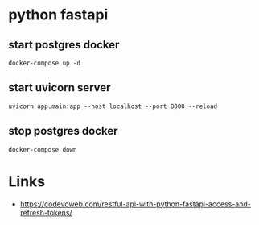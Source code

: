 # python fastapi

## start postgres docker

`docker-compose up -d`

## start uvicorn server 

`uvicorn app.main:app --host localhost --port 8000 --reload`

## stop postgres docker

`docker-compose down`

# Links

* https://codevoweb.com/restful-api-with-python-fastapi-access-and-refresh-tokens/